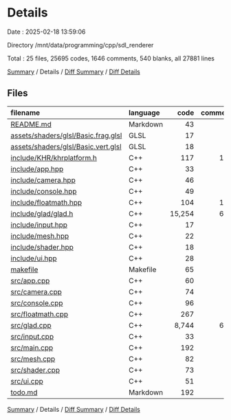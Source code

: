 # Details

Date : 2025-02-18 13:59:06

Directory /mnt/data/programming/cpp/sdl_renderer

Total : 25 files,  25695 codes, 1646 comments, 540 blanks, all 27881 lines

[Summary](results.md) / Details / [Diff Summary](diff.md) / [Diff Details](diff-details.md)

## Files
| filename | language | code | comment | blank | total |
| :--- | :--- | ---: | ---: | ---: | ---: |
| [README.md](/README.md) | Markdown | 43 | 0 | 6 | 49 |
| [assets/shaders/glsl/Basic.frag.glsl](/assets/shaders/glsl/Basic.frag.glsl) | GLSL | 17 | 0 | 7 | 24 |
| [assets/shaders/glsl/Basic.vert.glsl](/assets/shaders/glsl/Basic.vert.glsl) | GLSL | 18 | 1 | 4 | 23 |
| [include/KHR/khrplatform.h](/include/KHR/khrplatform.h) | C++ | 117 | 165 | 30 | 312 |
| [include/app.hpp](/include/app.hpp) | C++ | 33 | 0 | 10 | 43 |
| [include/camera.hpp](/include/camera.hpp) | C++ | 46 | 0 | 13 | 59 |
| [include/console.hpp](/include/console.hpp) | C++ | 49 | 0 | 16 | 65 |
| [include/floatmath.hpp](/include/floatmath.hpp) | C++ | 104 | 130 | 27 | 261 |
| [include/glad/glad.h](/include/glad/glad.h) | C++ | 15,254 | 638 | 17 | 15,909 |
| [include/input.hpp](/include/input.hpp) | C++ | 17 | 23 | 7 | 47 |
| [include/mesh.hpp](/include/mesh.hpp) | C++ | 22 | 1 | 9 | 32 |
| [include/shader.hpp](/include/shader.hpp) | C++ | 18 | 0 | 8 | 26 |
| [include/ui.hpp](/include/ui.hpp) | C++ | 28 | 0 | 8 | 36 |
| [makefile](/makefile) | Makefile | 65 | 11 | 20 | 96 |
| [src/app.cpp](/src/app.cpp) | C++ | 60 | 1 | 16 | 77 |
| [src/camera.cpp](/src/camera.cpp) | C++ | 74 | 0 | 23 | 97 |
| [src/console.cpp](/src/console.cpp) | C++ | 96 | 0 | 18 | 114 |
| [src/floatmath.cpp](/src/floatmath.cpp) | C++ | 267 | 8 | 78 | 353 |
| [src/glad.cpp](/src/glad.cpp) | C++ | 8,744 | 643 | 47 | 9,434 |
| [src/input.cpp](/src/input.cpp) | C++ | 33 | 2 | 9 | 44 |
| [src/main.cpp](/src/main.cpp) | C++ | 192 | 17 | 54 | 263 |
| [src/mesh.cpp](/src/mesh.cpp) | C++ | 82 | 2 | 28 | 112 |
| [src/shader.cpp](/src/shader.cpp) | C++ | 73 | 0 | 21 | 94 |
| [src/ui.cpp](/src/ui.cpp) | C++ | 51 | 4 | 20 | 75 |
| [todo.md](/todo.md) | Markdown | 192 | 0 | 44 | 236 |

[Summary](results.md) / Details / [Diff Summary](diff.md) / [Diff Details](diff-details.md)